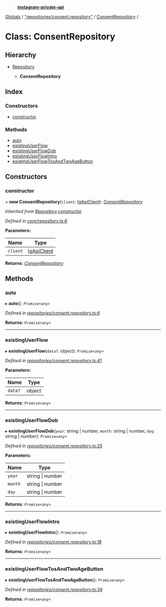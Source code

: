 > **[instagram-private-api](../README.md)**

[Globals](../README.md) / ["repositories/consent.repository"](../modules/_repositories_consent_repository_.md) / [ConsentRepository](_repositories_consent_repository_.consentrepository.md) /

# Class: ConsentRepository

## Hierarchy

* [Repository](_core_repository_.repository.md)

  * **ConsentRepository**

## Index

### Constructors

* [constructor](_repositories_consent_repository_.consentrepository.md#constructor)

### Methods

* [auto](_repositories_consent_repository_.consentrepository.md#auto)
* [existingUserFlow](_repositories_consent_repository_.consentrepository.md#existinguserflow)
* [existingUserFlowDob](_repositories_consent_repository_.consentrepository.md#existinguserflowdob)
* [existingUserFlowIntro](_repositories_consent_repository_.consentrepository.md#existinguserflowintro)
* [existingUserFlowTosAndTwoAgeButton](_repositories_consent_repository_.consentrepository.md#existinguserflowtosandtwoagebutton)

## Constructors

###  constructor

\+ **new ConsentRepository**(`client`: [IgApiClient](_core_client_.igapiclient.md)): *[ConsentRepository](_repositories_consent_repository_.consentrepository.md)*

*Inherited from [Repository](_core_repository_.repository.md).[constructor](_core_repository_.repository.md#constructor)*

*Defined in [core/repository.ts:6](https://github.com/dilame/instagram-private-api/blob/01eb399/src/core/repository.ts#L6)*

**Parameters:**

Name | Type |
------ | ------ |
`client` | [IgApiClient](_core_client_.igapiclient.md) |

**Returns:** *[ConsentRepository](_repositories_consent_repository_.consentrepository.md)*

## Methods

###  auto

▸ **auto**(): *`Promise<any>`*

*Defined in [repositories/consent.repository.ts:6](https://github.com/dilame/instagram-private-api/blob/01eb399/src/repositories/consent.repository.ts#L6)*

**Returns:** *`Promise<any>`*

___

###  existingUserFlow

▸ **existingUserFlow**(`data?`: object): *`Promise<any>`*

*Defined in [repositories/consent.repository.ts:41](https://github.com/dilame/instagram-private-api/blob/01eb399/src/repositories/consent.repository.ts#L41)*

**Parameters:**

Name | Type |
------ | ------ |
`data?` | object |

**Returns:** *`Promise<any>`*

___

###  existingUserFlowDob

▸ **existingUserFlowDob**(`year`: string | number, `month`: string | number, `day`: string | number): *`Promise<any>`*

*Defined in [repositories/consent.repository.ts:25](https://github.com/dilame/instagram-private-api/blob/01eb399/src/repositories/consent.repository.ts#L25)*

**Parameters:**

Name | Type |
------ | ------ |
`year` | string \| number |
`month` | string \| number |
`day` | string \| number |

**Returns:** *`Promise<any>`*

___

###  existingUserFlowIntro

▸ **existingUserFlowIntro**(): *`Promise<any>`*

*Defined in [repositories/consent.repository.ts:18](https://github.com/dilame/instagram-private-api/blob/01eb399/src/repositories/consent.repository.ts#L18)*

**Returns:** *`Promise<any>`*

___

###  existingUserFlowTosAndTwoAgeButton

▸ **existingUserFlowTosAndTwoAgeButton**(): *`Promise<any>`*

*Defined in [repositories/consent.repository.ts:34](https://github.com/dilame/instagram-private-api/blob/01eb399/src/repositories/consent.repository.ts#L34)*

**Returns:** *`Promise<any>`*